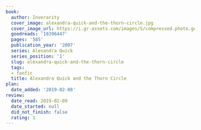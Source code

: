 ```yaml
---
book:
  author: Inverarity
  cover_image: alexandra-quick-and-the-thorn-circle.jpg
  cover_image_url: https://i.gr-assets.com/images/S/compressed.photo.goodreads.com/books/1380421203l/18396447._SX98_.jpg
  goodreads: '18396447'
  pages: '585'
  publication_year: '2007'
  series: Alexandra Quick
  series_position: '1'
  slug: alexandra-quick-and-the-thorn-circle
  tags:
  - fanfic
  title: Alexandra Quick and the Thorn Circle
plan:
  date_added: '2019-02-08'
review:
  date_read: 2019-02-09
  date_started: null
  did_not_finish: false
  rating: 1
---
```

